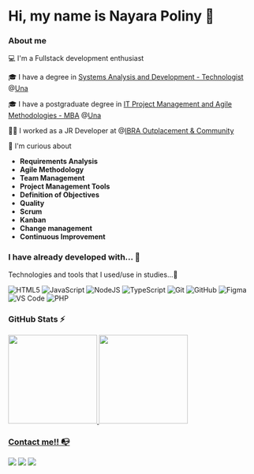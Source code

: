 # Hi, my name is Nayara Poliny 👋

### About me

💻 I'm a Fullstack development enthusiast

🎓 I have a degree in [Systems Analysis and Development - Technologist](https://www.una.br/graduacao/analise-e-desenvolvimento-de-sistemas/) @[Una](https://www.una.br/)

🎓 I have a postgraduate degree in [IT Project Management and Agile Methodologies - MBA](https://pos.una.br/cursos/gestao-de-projetos-de-ti-e-metodologias-ageis) @[Una](https://www.una.br/)

👩‍💻 I worked as a JR Developer at @[IBRA Outplacement & Community]([(https://ibrabr.com.br/)]])

🔎 I'm curious about 
- **Requirements Analysis** 
- **Agile Methodology**
- **Team Management**
- **Project Management Tools**
- **Definition of Objectives**
- **Quality**
- **Scrum**
- **Kanban**
- **Change management**
- **Continuous Improvement**


### I have already developed with... 🔧

Technologies and tools that I used/use in studies...🧩

![HTML5](https://img.shields.io/badge/html5-%23E34F26.svg?style=for-the-badge&logo=html5&logoColor=white)
![JavaScript](https://img.shields.io/badge/javascript-%23323330.svg?style=for-the-badge&logo=javascript&logoColor=%23F7DF1E)
![NodeJS](https://img.shields.io/badge/node.js-6DA55F?style=for-the-badge&logo=node.js&logoColor=white)
![TypeScript](https://img.shields.io/badge/typescript-%23007ACC.svg?style=for-the-badge&logo=typescript&logoColor=white)
![Git](https://img.shields.io/badge/git-%23F05033.svg?style=for-the-badge&logo=git&logoColor=white)
![GitHub](https://img.shields.io/badge/github-%23121011.svg?style=for-the-badge&logo=github&logoColor=white)
![Figma](https://img.shields.io/badge/figma-%23F24E1E.svg?style=for-the-badge&logo=figma&logoColor=white)
![VS Code](https://img.shields.io/badge/VS%20Code-0078d7.svg?style=for-the-badge&logo=visual-studio-code&logoColor=white)
![PHP](https://img.shields.io/badge/php-%23007ACC.svg?style=flat-square&logo=php&logoColor=white)



### GitHub Stats ⚡
<div>
<a href="https://github.com/nayarapoliny">
<img height="180em" src="https://github-readme-stats.vercel.app/api/top-langs/?username=nayarapoliny&layout=compact&langs_count=7&theme=dracula"/>
<img height="180em" src="https://github-readme-stats.vercel.app/api?username=nayarapoliny&show_icons=true&theme=dracula&include_all_commits=true&count_private=true"/>
</div>

### Contact me!! 📭
<div>
<a href="https://instagram.com/naay.rar" target="_blank"><img src="https://img.shields.io/badge/-Instagram-%23E4405F?style=for-the-badge&logo=instagram&logoColor=white" target="_blank"></a>
<a href="https://www.twitch.tv/naaycalazans" target="_blank"><img src="https://img.shields.io/badge/Twitch-9146FF?style=for-the-badge&logo=twitch&logoColor=white" target="_blank"></a>
<a href="https://www.linkedin.com/in/nayarapoliny/" target="_blank"><img src="https://img.shields.io/badge/-LinkedIn-%230077B5?style=for-the-badge&logo=linkedin&logoColor=white" target="_blank"></a>   
</div>
